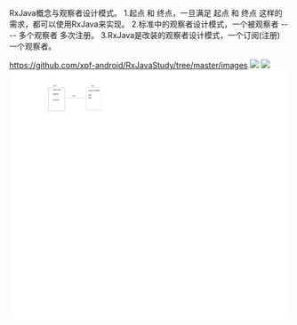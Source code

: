 RxJava概念与观察者设计模式。
    1.起点 和 终点，一旦满足 起点 和 终点 这样的需求，都可以使用RxJava来实现。
    2.标准中的观察者设计模式，一个被观察者 ---- 多个观察者 多次注册。
    3.RxJava是改装的观察者设计模式，一个订阅(注册) 一个观察者。
    
https://github.com/xpf-android/RxJavaStudy/tree/master/images
<img src="L:\code\componentized\xiangxue\RxJavaStudy\images\观察者与被观察者.png"  />
<img src="https://github.com/xpf-android/RxJavaStudy/tree/master/images/观察者与被观察者.png"  />
![图片](https://github.com/xpf-android/RxJavaStudy/raw/master/images/%E8%A7%82%E5%AF%9F%E8%80%85%E4%B8%8E%E8%A2%AB%E8%A7%82%E5%AF%9F%E8%80%85.png)

